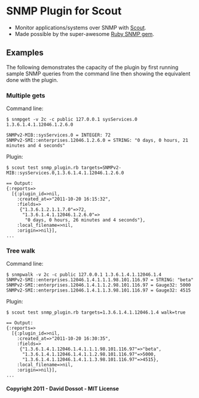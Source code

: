 # SNMP Plugin for Scout

- Monitor applications/systems over SNMP with [Scout](https://scoutapp.com/).
- Made possible by the super-awesome [Ruby SNMP gem](http://snmplib.rubyforge.org/).

## Examples

The following demonstrates the capacity of the plugin by first running sample SNMP queries from the command line then showing the equivalent done with the plugin.

### Multiple gets

Command line:

    $ snmpget -v 2c -c public 127.0.0.1 sysServices.0 1.3.6.1.4.1.12046.1.2.6.0
    
    SNMPv2-MIB::sysServices.0 = INTEGER: 72
    SNMPv2-SMI::enterprises.12046.1.2.6.0 = STRING: "0 days, 0 hours, 21 minutes and 4 seconds"

Plugin:

    $ scout test snmp_plugin.rb targets=SNMPv2-MIB::sysServices.0,1.3.6.1.4.1.12046.1.2.6.0
    
    == Output:
    {:reports=>
      [{:plugin_id=>nil,
        :created_at=>"2011-10-20 16:15:32",
        :fields=>
         {"1.3.6.1.2.1.1.7.0"=>72,
          "1.3.6.1.4.1.12046.1.2.6.0"=>
           "0 days, 0 hours, 26 minutes and 4 seconds"},
        :local_filename=>nil,
        :origin=>nil}],
    ...

### Tree walk

Command line:

    $ snmpwalk -v 2c -c public 127.0.0.1 1.3.6.1.4.1.12046.1.4
    SNMPv2-SMI::enterprises.12046.1.4.1.1.1.98.101.116.97 = STRING: "beta"
    SNMPv2-SMI::enterprises.12046.1.4.1.1.2.98.101.116.97 = Gauge32: 5000
    SNMPv2-SMI::enterprises.12046.1.4.1.1.3.98.101.116.97 = Gauge32: 4515

Plugin:

    $ scout test snmp_plugin.rb targets=1.3.6.1.4.1.12046.1.4 walk=true
    
    == Output:
    {:reports=>
      [{:plugin_id=>nil,
        :created_at=>"2011-10-20 16:30:35",
        :fields=>
         {"1.3.6.1.4.1.12046.1.4.1.1.1.98.101.116.97"=>"beta",
          "1.3.6.1.4.1.12046.1.4.1.1.2.98.101.116.97"=>5000,
          "1.3.6.1.4.1.12046.1.4.1.1.3.98.101.116.97"=>4515},
        :local_filename=>nil,
        :origin=>nil}],
    ...
    
#### Copyright 2011 - David Dossot - MIT License
